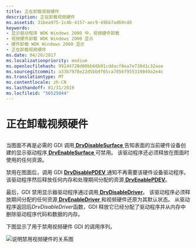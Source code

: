```yaml
---
title: 正在卸载视频硬件
description: 正在卸载视频硬件
ms.assetid: 31bea975-1c4b-4157-aec9-49bb7ad69cd0
keywords:
- 显示驱动程序 WDK Windows 2000 中，视频硬件卸载
- 视频硬件卸载 WDK Windows 2000 显示
- 硬件卸载 WDK Windows 2000 显示
- 正在卸载视频硬件
ms.date: 04/20/2017
ms.localizationpriority: medium
ms.openlocfilehash: 99244720d00bb66b91cddacf8ea7e738d1c32aae
ms.sourcegitcommit: a33b7978e22d5bb9f65ca7056f955319049a2e4c
ms.translationtype: MT
ms.contentlocale: zh-CN
ms.lasthandoff: 01/31/2019
ms.locfileid: "56525044"
---
```

# <a name="unloading-video-hardware"></a>正在卸载视频硬件


## <span id="ddk_unloading_video_hardware_gg"></span><span id="DDK_UNLOADING_VIDEO_HARDWARE_GG"></span>


当图面不再是必需的 GDI 调用[ **DrvDisableSurface** ](https://msdn.microsoft.com/library/windows/hardware/ff556200)告知表面的当前硬件设备创建的显示驱动程序[ **DrvEnableSurface** ](https://msdn.microsoft.com/library/windows/hardware/ff556214)可禁用。 该驱动程序还必须释放在图面时使用的任何资源。

禁用在图面后，调用 GDI [ **DrvDisablePDEV** ](https://msdn.microsoft.com/library/windows/hardware/ff556198)通知不再需要该硬件设备驱动程序。 该驱动程序然后释放任何内存和处理期间分配的资源[ **DrvEnablePDEV**](https://msdn.microsoft.com/library/windows/hardware/ff556211)。

最后，GDI 禁用显示器驱动程序通过调用[ **DrvDisableDriver**](https://msdn.microsoft.com/library/windows/hardware/ff556196)。 该驱动程序必须释放期间分配的任何资源[ **DrvEnableDriver** ](https://msdn.microsoft.com/library/windows/hardware/ff556210)和视频硬件还原为其默认状态。 从驱动程序返回后*DrvDisableDriver*函数，GDI 释放它已经分配了驱动程序并从内存中删除驱动程序代码和数据的内存。

下图显示了用于禁用视频硬件 GDI 的调用序列。

![说明禁用视频硬件的关系图](images/202-02.png)

 

 





